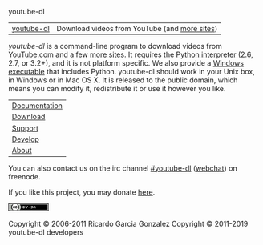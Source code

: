 youtube-dl

|     |     |
| --- | --- |
| [youtube-dl](https://ytdl-org.github.io/youtube-dl/index.html) | Download videos from YouTube (and [more sites](https://ytdl-org.github.io/youtube-dl/supportedsites.html)) |

*youtube-dl* is a command-line program to download videos from YouTube.com and a few [more sites](https://ytdl-org.github.io/youtube-dl/supportedsites.html). It requires the [Python interpreter](http://www.python.org/) (2.6, 2.7, or 3.2+), and it is not platform specific. We also provide a [Windows executable](https://yt-dl.org/latest/youtube-dl.exe) that includes Python. youtube-dl should work in your Unix box, in Windows or in Mac OS X. It is released to the public domain, which means you can modify it, redistribute it or use it however you like.

|     |
| --- |
| [Documentation](https://github.com/ytdl-org/youtube-dl/blob/master/README.md#readme) |
| [Download](https://ytdl-org.github.io/youtube-dl/download.html) |
| [Support](https://github.com/ytdl-org/youtube-dl/issues/new/choose) |
| [Develop](https://github.com/ytdl-org/youtube-dl/) |
| [About](https://ytdl-org.github.io/youtube-dl/about.html) |

You can also contact us on the irc channel [#youtube-dl](https://ytdl-org.github.io/youtube-dl/index.htmlirc://chat.freenode.net/#youtube-dl) ([webchat](http://webchat.freenode.net/?randomnick=1&channels=youtube-dl)) on freenode.

If you like this project, you may donate [here](https://ytdl-org.github.io/youtube-dl/donations.html).

[![80x15.png](../_resources/7c7314d1d17f10f970777a1662a539a7.png)](http://creativecommons.org/licenses/by-sa/3.0/deed.en_US)

Copyright © 2006-2011 Ricardo Garcia Gonzalez
Copyright © 2011-2019 youtube-dl developers